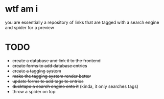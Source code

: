# wtf am i
you are essentially a repository of links that are tagged with a search engine and spider for a preview
# TODO
- ~~create a database and link it to the frontend~~
- ~~create forms to add database entries~~
- ~~create a tagging system~~
- ~~make the tagging system render better~~
- ~~update forms to add tags to entries~~
- ~~ducktape a search engine onto it~~ (kinda, it only searches tags)
- throw a spider on top
